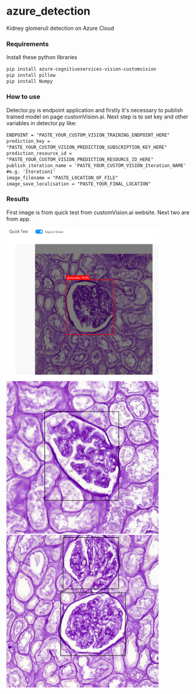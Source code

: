 # azure_detection
Kidney glomeruli detection on Azure Cloud

### Requirements
Install these python libraries
```
pip install azure-cognitiveservices-vision-customvision
pip install pillow
pip install Numpy
```
### How to use
Detector.py is endpoint application and firstly it's necessary to publish trained model on page customVision.ai. Next step is to set key and other variables in detector.py like:
```
ENDPOINT = "PASTE_YOUR_CUSTOM_VISION_TRAINING_ENDPOINT_HERE"
prediction_key = "PASTE_YOUR_CUSTOM_VISION_PREDICTION_SUBSCRIPTION_KEY_HERE"
prediction_resource_id = "PASTE_YOUR_CUSTOM_VISION_PREDICTION_RESOURCE_ID_HERE"
publish_iteration_name = 'PASTE_YOUR_CUSTOM_VISION_Iteration_NAME'  #e.g. 'Iteration1'
image_filename = "PASTE_LOCATION_OF_FILE"
image_save_localisation = "PASTE_YOUR_FINAL_LOCATION"
```


### Results 
First image is from quick test from customVision.ai website. Next two are from app.

<img src="https://github.com/Falien164/azure_detection/blob/main/images/quick_test_1.png" width="400" height="400">
<img src="https://github.com/Falien164/azure_detection/blob/main/images/output.png" width="400" height="400">
<img src="https://github.com/Falien164/azure_detection/blob/main/images/output2.png" width="400" height="400">
